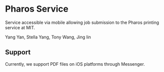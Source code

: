 # Pharos Service

Service accessible via mobile allowing job submission to the Pharos printing service at MIT.

Yang Yan, Stella Yang, Tony Wang, Jing lin

## Support

Currently, we support PDF files on iOS platforms through Messenger.
